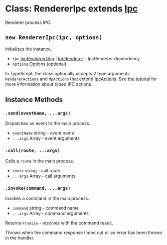 # Class: RendererIpc extends [Ipc](ipc.md)

Renderer process IPC.

## `new RendererIpc(ipc, options)`

Initializes the instance.

* `ipc` [IpcRendererDep](./structures/ipc_renderer_dep.md) | [IpcRenderer](https://www.electronjs.org/docs/latest/api/ipc-renderer) - IpcRenderer dependency
* `options` [Options](structures/options.md) (optional)

In TypeScript, the class optionally accepts 2 type arguments `RendererActions` and `MpActions` that extend [IpcActions](../../src/ipc_actions.ts). See [the tutorial](../tutorial.md) for more information about typed IPC actions.

## Instance Methods

### `.send(eventName, ...args)`

Dispatches an event to the main process.

* `eventName` string - event name
* `...args` Array - event arguments

### `.call(route, ...args)`

Calls a `route` in the main process.

* `route` string - call route
* `...args` Array - call arguments

### `.invoke(command, ...args)`

Invokes a command in the main process.

* `command` string - command name
* `...args` Array - command arguments

Returns `Promise` - resolves with the command result.

Throws when the command response timed out or an error has been thrown in the handler.
